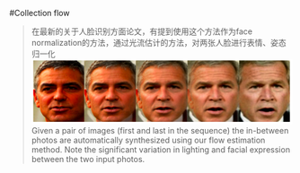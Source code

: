 #Collection flow
> 在最新的关于人脸识别方面论文，有提到使用这个方法作为face normalization的方法，通过光流估计的方法，对两张人脸进行表情、姿态归一化
![img](image/cflow/cflow_1.png)
Given a pair of images (first and last in the sequence) the in-between photos are automatically synthesized using our flow
estimation method. Note the significant variation in lighting and facial expression between the two input photos.
